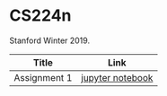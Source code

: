 # CS224n
Stanford Winter 2019.

|Title|Link|
|--|--|
|Assignment 1|[jupyter notebook](https://github.com/youngerous/CS224n/blob/master/a1/exploring_word_vectors.ipynb)|
